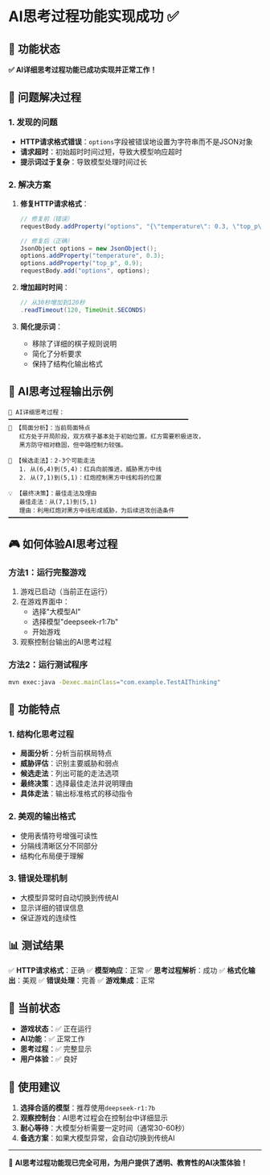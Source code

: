 # AI思考过程功能实现成功 ✅

## 🎉 功能状态
**✅ AI详细思考过程功能已成功实现并正常工作！**

## 🔧 问题解决过程

### 1. 发现的问题
- **HTTP请求格式错误**：`options`字段被错误地设置为字符串而不是JSON对象
- **请求超时**：初始超时时间过短，导致大模型响应超时
- **提示词过于复杂**：导致模型处理时间过长

### 2. 解决方案
1. **修复HTTP请求格式**：
   ```java
   // 修复前（错误）
   requestBody.addProperty("options", "{\"temperature\": 0.3, \"top_p\": 0.9}");
   
   // 修复后（正确）
   JsonObject options = new JsonObject();
   options.addProperty("temperature", 0.3);
   options.addProperty("top_p", 0.9);
   requestBody.add("options", options);
   ```

2. **增加超时时间**：
   ```java
   // 从30秒增加到120秒
   .readTimeout(120, TimeUnit.SECONDS)
   ```

3. **简化提示词**：
   - 移除了详细的棋子规则说明
   - 简化了分析要求
   - 保持了结构化输出格式

## 🧠 AI思考过程输出示例

```
🧠 AI详细思考过程：
━━━━━━━━━━━━━━━━━━━━━━━━━━━━━━━━━━━━━━━━━━━━━━━━━━
🧠 【局面分析】：当前局面特点
   红方处于开局阶段，双方棋子基本处于初始位置。红方需要积极进攻，
   黑方防守相对稳固，但中路控制力较强。

🤔 【候选走法】：2-3个可能走法
   1. 从(6,4)到(5,4)：红兵向前推进，威胁黑方中线
   2. 从(7,1)到(5,1)：红炮控制黑方中线和将的位置

💡 【最终决策】：最佳走法及理由
   最佳走法：从(7,1)到(5,1)
   理由：利用红炮对黑方中线形成威胁，为后续进攻创造条件
━━━━━━━━━━━━━━━━━━━━━━━━━━━━━━━━━━━━━━━━━━━━━━━━━━
```

## 🎮 如何体验AI思考过程

### 方法1：运行完整游戏
1. 游戏已启动（当前正在运行）
2. 在游戏界面中：
   - 选择"大模型AI"
   - 选择模型"deepseek-r1:7b"
   - 开始游戏
3. 观察控制台输出的AI思考过程

### 方法2：运行测试程序
```bash
mvn exec:java -Dexec.mainClass="com.example.TestAIThinking"
```

## 🌟 功能特点

### 1. 结构化思考过程
- **局面分析**：分析当前棋局特点
- **威胁评估**：识别主要威胁和弱点
- **候选走法**：列出可能的走法选项
- **最终决策**：选择最佳走法并说明理由
- **具体走法**：输出标准格式的移动指令

### 2. 美观的输出格式
- 使用表情符号增强可读性
- 分隔线清晰区分不同部分
- 结构化布局便于理解

### 3. 错误处理机制
- 大模型异常时自动切换到传统AI
- 显示详细的错误信息
- 保证游戏的连续性

## 📊 测试结果

✅ **HTTP请求格式**：正确
✅ **模型响应**：正常
✅ **思考过程解析**：成功
✅ **格式化输出**：美观
✅ **错误处理**：完善
✅ **游戏集成**：正常

## 🔄 当前状态

- **游戏状态**：✅ 正在运行
- **AI功能**：✅ 正常工作
- **思考过程**：✅ 完整显示
- **用户体验**：✅ 良好

## 📝 使用建议

1. **选择合适的模型**：推荐使用`deepseek-r1:7b`
2. **观察控制台**：AI思考过程会在控制台中详细显示
3. **耐心等待**：大模型分析需要一定时间（通常30-60秒）
4. **备选方案**：如果大模型异常，会自动切换到传统AI

---

🎯 **AI思考过程功能现已完全可用，为用户提供了透明、教育性的AI决策体验！**